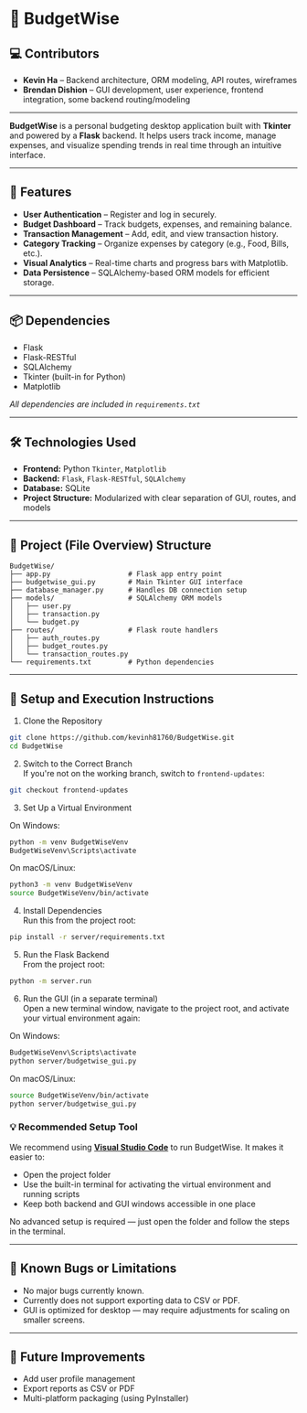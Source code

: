 # 💸 BudgetWise

## 💻 Contributors

- **Kevin Ha** – Backend architecture, ORM modeling, API routes, wireframes
- **Brendan Dishion** – GUI development, user experience, frontend integration, some backend routing/modeling

---

**BudgetWise** is a personal budgeting desktop application built with **Tkinter** and powered by a **Flask** backend. It helps users track income, manage expenses, and visualize spending trends in real time through an intuitive interface.

---

## 📌 Features

- **User Authentication** – Register and log in securely.
- **Budget Dashboard** – Track budgets, expenses, and remaining balance.
- **Transaction Management** – Add, edit, and view transaction history.
- **Category Tracking** – Organize expenses by category (e.g., Food, Bills, etc.).
- **Visual Analytics** – Real-time charts and progress bars with Matplotlib.
- **Data Persistence** – SQLAlchemy-based ORM models for efficient storage.

---

## 📦 Dependencies

- Flask
- Flask-RESTful
- SQLAlchemy
- Tkinter (built-in for Python)
- Matplotlib

*All dependencies are included in `requirements.txt`*

---

## 🛠️ Technologies Used

- **Frontend:** Python `Tkinter`, `Matplotlib`
- **Backend:** `Flask`, `Flask-RESTful`, `SQLAlchemy`
- **Database:** SQLite
- **Project Structure:** Modularized with clear separation of GUI, routes, and models

---

## 📁 Project (File Overview) Structure

```
BudgetWise/
├── app.py                   # Flask app entry point
├── budgetwise_gui.py        # Main Tkinter GUI interface
├── database_manager.py      # Handles DB connection setup
├── models/                  # SQLAlchemy ORM models
│   ├── user.py
│   ├── transaction.py
│   └── budget.py
├── routes/                  # Flask route handlers
│   ├── auth_routes.py
│   ├── budget_routes.py
│   └── transaction_routes.py
└── requirements.txt         # Python dependencies
```

---

## 🚀 Setup and Execution Instructions

1. Clone the Repository
```bash
git clone https://github.com/kevinh81760/BudgetWise.git
cd BudgetWise
```

2. Switch to the Correct Branch  
If you're not on the working branch, switch to `frontend-updates`:
```bash
git checkout frontend-updates
```

3. Set Up a Virtual Environment

On Windows:
```bash
python -m venv BudgetWiseVenv
BudgetWiseVenv\Scripts\activate
```

On macOS/Linux:
```bash
python3 -m venv BudgetWiseVenv
source BudgetWiseVenv/bin/activate
```

4. Install Dependencies  
Run this from the project root:
```bash
pip install -r server/requirements.txt
```

5. Run the Flask Backend  
From the project root:
```bash
python -m server.run
```

6. Run the GUI (in a separate terminal)  
Open a new terminal window, navigate to the project root, and activate your virtual environment again:

On Windows:
```bash
BudgetWiseVenv\Scripts\activate
python server/budgetwise_gui.py
```

On macOS/Linux:
```bash
source BudgetWiseVenv/bin/activate
python server/budgetwise_gui.py
```

### 💡 Recommended Setup Tool

We recommend using **[Visual Studio Code](https://code.visualstudio.com/)** to run BudgetWise. It makes it easier to:

- Open the project folder
- Use the built-in terminal for activating the virtual environment and running scripts
- Keep both backend and GUI windows accessible in one place

No advanced setup is required — just open the folder and follow the steps in the terminal.

---

## 🐞 Known Bugs or Limitations

- No major bugs currently known.
- Currently does not support exporting data to CSV or PDF.
- GUI is optimized for desktop — may require adjustments for scaling on smaller screens.

---

## 📌 Future Improvements

- Add user profile management  
- Export reports as CSV or PDF  
- Multi-platform packaging (using PyInstaller)